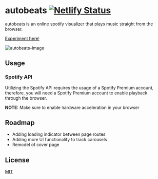 # autobeats     [![Netlify Status](https://api.netlify.com/api/v1/badges/3fe0f909-a30f-495c-993f-f5450e2ceaca/deploy-status)](https://app.netlify.com/sites/heuristic-kare-dabab8/deploys)


autobeats is an online spotify visualizer that plays music straight from the browser.


[Experiment here!](https://www.autobeats.io/)

![autobeats-image](https://i.imgur.com/7VBFVlb.png)

## Usage

### Spotify API

Utilizing the Spotify API requires the usage of a Spotify Premium account, therefore, you will need a Spotify Premium account to enable playback through the browser.

**NOTE:** Make sure to enable hardware acceleration in your browser

## Roadmap

- Adding loading indicator between page routes
- Adding more UI functionality to track carousels
- Remodel of cover page

## License
[MIT](https://choosealicense.com/licenses/mit/)
